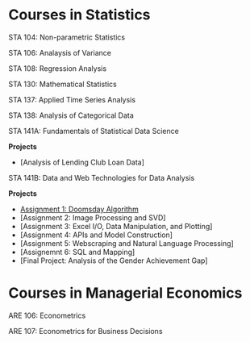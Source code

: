 # Courses in Statistics

STA 104: Non-parametric Statistics

STA 106: Analaysis of Variance

STA 108: Regression Analysis

STA 130: Mathematical Statistics

STA 137: Applied Time Series Analysis

STA 138: Analysis of Categorical Data

STA 141A: Fundamentals of Statistical Data Science

**Projects**

- [Analysis of Lending Club Loan Data]

STA 141B: Data and Web Technologies for Data Analysis

**Projects** 

- [Assignment 1: Doomsday Algorithm](https://github.com/nachanta/nachanta.github.io/blob/master/assignment1.ipynb)
- [Assignment 2: Image Processing and SVD]
- [Assignment 3: Excel I/O, Data Manipulation, and Plotting]
- [Assignment 4: APIs and Model Construction]
- [Assignment 5: Webscraping and Natural Language Processing]
- [Assignemnt 6: SQL and Mapping]
- [Final Project: Analysis of the Gender Achievement Gap]
		


# Courses in Managerial Economics

ARE 106: Econometrics

ARE 107: Econometrics for Business Decisions

